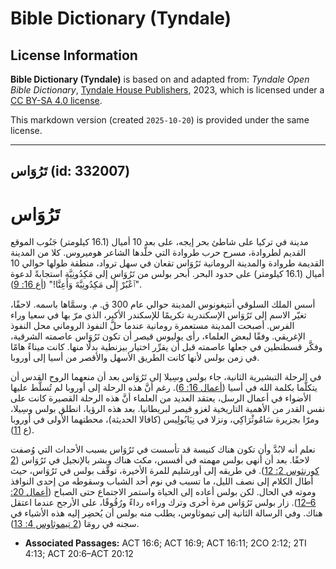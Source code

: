 # Bible Dictionary (Tyndale)

## License Information

**Bible Dictionary (Tyndale)** is based on and adapted from: _Tyndale Open Bible Dictionary_, [Tyndale House Publishers](https://tyndaleopenresources.com/), 2023, which is licensed under a [CC BY-SA 4.0 license](https://creativecommons.org/licenses/by-sa/4.0/legalcode.en).

This markdown version (created `2025-10-20`) is provided under the same license.



--------------------------------

## تَرُوَاس (id: 332007)

تَرُوَاس
========

مدينة في تركيا على شاطئ بحر إيجه، على بعد 10 أميال (16\.1 كيلومتر) جَنُوب الموقع القديم لطروادة، مسرح حرب طروادة التي خلَّدها الشاعر هوميروس. كلا من المدينة القديمة طروادة والمدينة الرومانية تَرُوَاس تقعان في سهل ترواد، منطقة طولها حوالي 10 أميال (16\.1 كيلومتر) على حدود البحر. أبحر بولس من تَرُوَاس إلى مَكِدُونِيَّة استجابةً لدعوة "ٱعْبُرْ إِلَى مَكِدُونِيَّةَ وَأَعِنَّا!" ([أع 16: 9](https://ref.ly/Acts16:9)).

أسس الملك السلوقي أنتيغونوس المدينة حوالي عام 300 ق. م. وسمَّاها باسمه. لاحقًا، تغيّر الاسم إلى تَرُوَاس الإسكندرية تكريمًا للإسكندر الأكبر، الذي مرّ بها في سعيا وراء الفرس. أصبحت المدينة مستعمرة رومانية عندما حلَّ النفوذ الروماني محل النفوذ الإغريقي. وفقًا لبعض العلماء، رأى يوليوس قيصر أن تكون تَرُوَاس عاصمته الشرقية، وفكَّر قسطنطين في جعلها عاصمته قبل أن يقرِّر اختيار بيزنطية بدلًا منها. كانت ميناءً هامًا في زمن بولس لأنها كانت الطريق الأسهل والأقصر من أسيا إلى أوروبا.

في الرحلة التبشيرية الثانية، جاء بولس وسِيلا إلى تَرُوَاس بعد أن منعهما الروح القدس أن يتكلَّما بكلمة الله في أسيا ([أعمال 16: 6](https://ref.ly/Acts16:6)). رغم أنَّ هذه الرحلة إلى أوروبا لم تُسلَّط عليها الأضواء في أعمال الرسل، يعتقد العديد من العلماء أنَّ هذه الرحلة القصيرة كانت على نفس القدر من الأهمية التاريخية لغزو قيصر لبريطانيا. بعد هذه الرؤيا، انطلق بولس وسِيلا، ومرّا بجزيرة سَامُوثْرَاكِي، ونزلا في نِيَابُولِيس (كافالا الحديثة)، محطتهما الأولى في أوروبا (ع [11](https://ref.ly/Acts16:11)).

نعلم أنه لابُدَّ وأن تكون هناك كنيسة قد تأسست في تَرُوَاس بسبب الأحداث التي وُصفت لاحقًا. بعد أن أنهى بولس مهمته في أفسس، مكث هناك وبشر بالإنجيل في تَرُوَاس ([2 كورنثوس 2: 12](https://ref.ly/2Cor2:12)). في طريقه إلى أورشليم للمرة الأخيرة، توقَّف بولس في تَرُوَاس، حيث أطال الكلام إلى نصف الليل، ما تسبب في نوم أحد الشباب وسقوطه من إحدى النوافذ وموته في الحال. لكن بولس أعاده إلى الحياة واستمر الاجتماع حتى الصباح ([أعمال 20: 6–12](https://ref.ly/Acts20:6-Acts20:12)). زار بولس تَرُوَاس مرة أخرى وترك وراءه رداءً ورُقُوقًا، على الأرجح عندما اعتقل هناك. وفي الرسالة الثانية إلى تيموثاوس، يطلب منه بولس أن يُحضِر إليه هذه الأشياء في سجنه في رومَا ([2 تيموثاوس 4: 13](https://ref.ly/2Tim4:13)).

* **Associated Passages:** ACT 16:6; ACT 16:9; ACT 16:11; 2CO 2:12; 2TI 4:13; ACT 20:6–ACT 20:12

